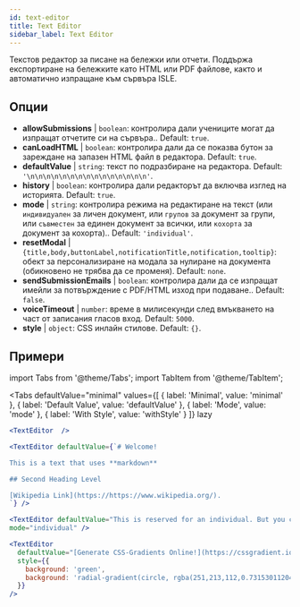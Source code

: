 ```yaml
---
id: text-editor
title: Text Editor
sidebar_label: Text Editor
---
```


Текстов редактор за писане на бележки или отчети. Поддържа експортиране на бележките като HTML или PDF файлове, както и автоматично изпращане към сървъра ISLE.

## Опции

* __allowSubmissions__ | `boolean`: контролира дали учениците могат да изпращат отчетите си на сървъра.. Default: `true`.
* __canLoadHTML__ | `boolean`: контролира дали да се показва бутон за зареждане на запазен HTML файл в редактора. Default: `true`.
* __defaultValue__ | `string`: текст по подразбиране на редактора. Default: `'\n\n\n\n\n\n\n\n\n\n\n\n\n\n\n'`.
* __history__ | `boolean`: контролира дали редакторът да включва изглед на историята. Default: `true`.
* __mode__ | `string`: контролира режима на редактиране на текст (или `индивидуален` за личен документ, или `групов` за документ за групи, или `съвместен` за единен документ за всички, или `кохорта` за документ за кохорта).. Default: `'individual'`.
* __resetModal__ | `{title,body,buttonLabel,notificationTitle,notification,tooltip}`: обект за персонализиране на модала за нулиране на документа (обикновено не трябва да се променя). Default: `none`.
* __sendSubmissionEmails__ | `boolean`: контролира дали да се изпращат имейли за потвърждение с PDF/HTML изход при подаване.. Default: `false`.
* __voiceTimeout__ | `number`: време в милисекунди след вмъкването на част от записания гласов вход. Default: `5000`.
* __style__ | `object`: CSS инлайн стилове. Default: `{}`.


## Примери

import Tabs from '@theme/Tabs';
import TabItem from '@theme/TabItem';

<Tabs
    defaultValue="minimal"
    values={[
        { label: 'Minimal', value: 'minimal' },
        { label: 'Default Value', value: 'defaultValue' },
        { label: 'Mode', value: 'mode' },
        { label: 'With Style', value: 'withStyle' }
    ]}
    lazy
>

<TabItem value="minimal">

```jsx live
<TextEditor  />
```

</TabItem>

<TabItem value="defaultValue">

```jsx live
<TextEditor defaultValue={`# Welcome!

This is a text that uses **markdown**

## Second Heading Level

[Wikipedia Link](https://https://www.wikipedia.org/).
`} />
```

</TabItem>

<TabItem value="mode">

```jsx live
<TextEditor defaultValue="This is reserved for an individual. But you can also allow groups, students cohorts, or everybody to join in and work collaboratively (setting the mode option will only have an effect in a live lesson, not this preview)." 
mode="individual" />
```

</TabItem>

<TabItem value="withStyle">

```jsx live
<TextEditor  
  defaultValue="[Generate CSS-Gradients Online!](https://cssgradient.io/)"
  style={{ 
    background: 'green',
    background: 'radial-gradient(circle, rgba(251,213,112,0.7315301120448179) 0%,rgba(83,199,14,0.4514180672268907) 100%)' 
  }}
/>
```

</TabItem>

</Tabs>
